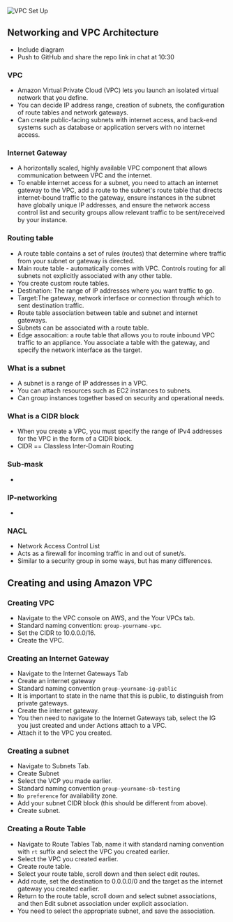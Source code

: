 ![VPC Set Up](../diagrams/VPC_Set_Up_V3.png)
## Networking and VPC Architecture
- Include diagram
- Push to GitHub and share the repo link in chat at 10:30

### VPC
 - Amazon Virtual Private Cloud (VPC) lets you launch an isolated virtual network that you define. 
- You can decide IP address range, creation of subnets, the configuration of route tables and network gateways.
- Can create public-facing subnets with internet access, and back-end systems such as database or application servers with no internet access.
### Internet Gateway
- A horizontally scaled, highly available VPC component that allows communication between VPC and the internet.
- To enable internet access for a subnet, you need to attach an internet gateway to the VPC, add a route to the subnet's route table that directs internet-bound traffic to the gateway, ensure instances in the subnet have globally unique IP addresses, and ensure the network access control list and security groups allow relevant traffic to be sent/received by your instance.
### Routing table
- A route table contains a set of rules (routes) that determine where traffic from your subnet or gateway is directed.
- Main route table - automatically comes with VPC. Controls routing for all subnets not explicitly associated with any other table.
- You create custom route tables.
- Destination: The range of IP addresses where you want traffic to go.
- Target:The gateway, network interface or connection through which to sent destination traffic.
- Route table association between table and subnet and internet gateways.
- Subnets can be associated with a route table.
- Edge assocaition: a route table that allows you to route inbound VPC traffic to an appliance. You associate a table with the gateway, and specify the network interface as the target.

### What is a subnet
- A subnet is a range of IP addresses in a VPC. 
- You can attach resources such as EC2 instances to subnets.
- Can group instances together based on security and operational needs.
### What is a CIDR block
- When you create a VPC, you must specify the range of IPv4 addresses for the VPC in the form of a CIDR block.
- CIDR == Classless Inter-Domain Routing
### Sub-mask
- 
### IP-networking
- 
### NACL
- Network Access Control List
- Acts as a firewall for incoming traffic in and out of sunet/s.
- Similar to a security group in some ways, but has many differences.

## Creating and using Amazon VPC

### Creating VPC
- Navigate to the VPC console on AWS, and the Your VPCs tab.
- Standard naming convention: `group-yourname-vpc`.
- Set the CIDR to 10.0.0.0/16.
- Create the VPC.

### Creating an Internet Gateway
- Navigate to the Internet Gateways Tab
- Create an internet gateway
- Standard naming convention `group-yourname-ig-public`
- It is important to state in the name that this is public, to distinguish from private gateways.
- Create the internet gateway.
- You then need to navigate to the Internet Gateways tab, select the IG you just created and under Actions attach to a VPC.
- Attach it to the VPC you created.

### Creating a subnet

- Navigate to Subnets Tab.
- Create Subnet
- Select the VCP you made earlier.
- Standard naming convention `group-yourname-sb-testing`
- `No preference` for availability zone.
- Add your subnet CIDR block (this should be different from above).
- Create subnet.

### Creating a Route Table

- Navigate to Route Tables Tab, name it with standard naming convention with `rt` suffix and select the VPC you created earlier.
- Select the VPC you created earlier.
- Create route table.
- Select your route table, scroll down and then select edit routes.
- Add route, set the destination to 0.0.0.0/0 and the target as the internet gateway you created earlier.
- Return to the route table, scroll down and select subnet associations, and then Edit subnet association under explicit association.
- You need to select the appropriate subnet, and save the association.
